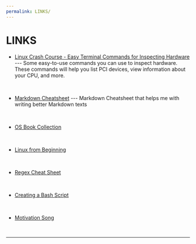 ```yaml
---
permalink: LINKS/
---
```

# LINKS

* [Linux Crash Course - Easy Terminal Commands for Inspecting Hardware](https://youtu.be/oGyJr-iUwt8?si=59V2boc0XfmlFekg) --- 
Some easy-to-use commands you can use to inspect hardware. 
These commands will help you list PCI devices, view information about your CPU, and more.
<br>

* [Markdown Cheatsheet](https://github.com/adam-p/markdown-here/wiki/Markdown-Cheatsheet) --- Markdown Cheatsheet that helps me with writing better Markdown texts
<br>

* [OS Book Collection](https://www.os-book.com/OS10/)
<br>

* [Linux from Beginning](https://youtu.be/wBp0Rb-ZJak)
<br>

* [Regex Cheat Sheet](https://www.rexegg.com/regex-quickstart.html)
<br>

* [Creating a Bash Script](https://youtu.be/p9sJGwGsO3E?si=HsUAeB-sFghoRKfQ)
<br>

* [Motivation Song](https://www.youtube.com/watch?v=dQw4w9WgXcQ&pp=ygUXbmV2ZXIgZ29ubmEgZ2l2ZSB5b3UgdXA%3D)
<br>
<hr>
